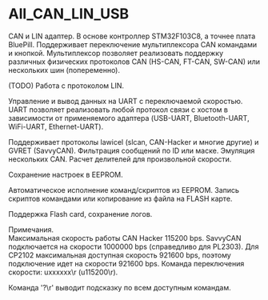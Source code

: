 # All_CAN_LIN_USB

CAN и LIN адаптер.
В основе контроллер STM32F103C8, а точнее плата BluePill.
Поддерживает переключение мультиплексора CAN командами и кнопкой.
Мультиплексор позволяет реализовать поддержку различных физических протоколов CAN (HS-CAN, FT-CAN, SW-CAN) или нескольких шин (попеременно).

(TODO) Работа с протоколом LIN.

Управление и вывод данных на UART с переключаемой скоростью. UART позволяет реализовать любой протокол связи с хостом в зависимости от применяемого адаптера (USB-UART, Bluetooth-UART, WiFi-UART, Ethernet-UART).

Поддерживает протоколы lawicel (slcan, CAN-Hacker и многие другие) и GVRET (SavvyCAN).
Фильтрация сообщений по ID или маске. 
Эмуляция нескольких CAN. Расчет делителей для произвольной скорости.

Сохранение настроек в EEPROM.

Автоматическое исполнение команд/скриптов из EEPROM. Запись скриптов командами или копирование из файла на FLASH карте.

Поддержка Flash card, сохранение логов.



<p>
Примечания. <br>
Максимальная скорость работы CAN Hacker 115200 bps. SavvyCAN подключается на скорости 1000000 bps (справедливо для PL2303). Для CP2102 максимальная доступная скорость 921600 bps, поэтому подключение идет на скорости 921600 bps.
Команда переключения скорости: uxxxxxx\r (u115200\r).
  
Команда '?\r' выводит подсказку по всем доступным командам.


